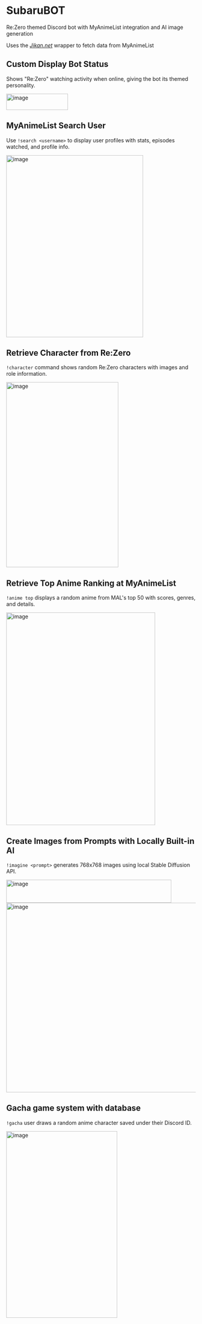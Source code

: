 # SubaruBOT
Re:Zero themed Discord bot with MyAnimeList integration and AI image generation

Uses the [_Jikan.net_](https://github.com/Ervie/jikan.net) wrapper to fetch data from MyAnimeList

## Custom Display Bot Status
Shows "Re:Zero" watching activity when online, giving the bot its themed personality.

<img width="164" height="43" alt="image" src="https://github.com/user-attachments/assets/404b5f9b-090d-45ca-b138-d74e52c09351" />

## MyAnimeList Search User
Use `!search <username>` to display user profiles with stats, episodes watched, and profile info.

<img width="364" height="483" alt="image" src="https://github.com/user-attachments/assets/5d0f2e4d-b942-4afb-b7d7-bfdaac0ada21" />

## Retrieve Character from Re:Zero
`!character` command shows random Re:Zero characters with images and role information.

<img width="298" height="491" alt="image" src="https://github.com/user-attachments/assets/e0fed4ee-0a2b-491c-a1e1-fd6c34bb38ae" />

## Retrieve Top Anime Ranking at MyAnimeList
`!anime top` displays a random anime from MAL's top 50 with scores, genres, and details.

<img width="396" height="564" alt="image" src="https://github.com/user-attachments/assets/920cf0b5-8f08-4752-9b93-7c7622f10a8f" />

## Create Images from Prompts with Locally Built-in AI
`!imagine <prompt>` generates 768x768 images using local Stable Diffusion API.

<img width="439" height="61" alt="image" src="https://github.com/user-attachments/assets/8f5ade5c-0a04-44b9-84fc-c0bc5119348a" />
<img width="1226" height="503" alt="image" src="https://github.com/user-attachments/assets/e4b17a5f-f71a-4fc5-8202-5739437af11b" />

## Gacha game system with database
`!gacha` user draws a random anime character saved under their Discord ID.

<img width="295" height="495" alt="image" src="https://github.com/user-attachments/assets/9a55ab9c-87a4-4cd1-86f4-88f06a05e568" />
